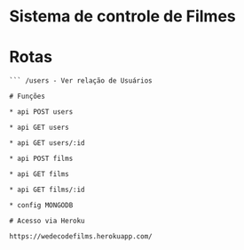 # Sistema de controle de Filmes

# Rotas

``` /films - Ver relação de Filmes
``` /users - Ver relação de Usuários

# Funções

* api POST users

* api GET users

* api GET users/:id

* api POST films

* api GET films

* api GET films/:id

* config MONGODB

# Acesso via Heroku

https://wedecodefilms.herokuapp.com/
